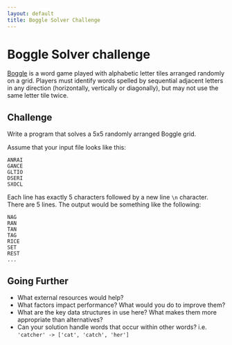 ```yaml
---
layout: default
title: Boggle Solver Challenge
---
```


# Boggle Solver challenge

[Boggle](http://en.wikipedia.org/wiki/Boggle) is a word game played with
alphabetic letter tiles arranged randomly on a grid. Players must identify
words spelled by sequential adjacent letters in any direction
(horizontally, vertically or diagonally), but may not use the same
letter tile twice.

## Challenge

Write a program that solves a 5x5 randomly arranged Boggle grid.

Assume that your input file looks like this:

    ANRAI
    GANCE
    GLTIO
    DSERI
    SXOCL

Each line has exactly 5 characters followed by a new line `\n` character.  There are 5 lines.  The output would be something like the following:

    NAG
    RAN
    TAN
    TAG
    RICE
    SET
    REST
    ...

## Going Further

* What external resources would help?
* What factors impact performance? What would you do to improve them?
* What are the key data structures in use here? What makes them more
  appropriate than alternatives?
* Can your solution handle words that occur within other words? i.e.
  `'catcher' -> ['cat', 'catch', 'her']`

